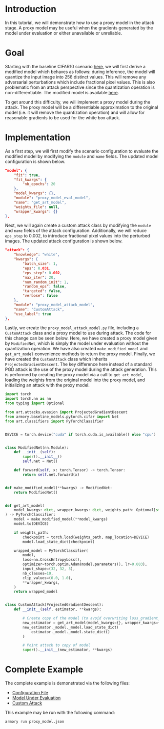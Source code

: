 # Introduction
In this tutorial, we will demonstrate how to use a proxy model in the attack stage.  A proxy model may be useful when the gradients generated by the model under evaluation or either unavailable or unreliable.

# Goal
Starting with the baseline CIFAR10 scenario [here](../official_scenario_configs/cifar10_baseline.json), we will first derive a modified model which behaves as follows: during inference, the model will quantize the input image into 256 distinct values.  This will remove any adversarial perturbations which include fractional pixel values.  This is also problematic from an attack perspective since the quantization operation is non-differentiable.  The modified model is available [here](./proxy_model_eval_model.py).

To get around this difficulty, we will implement a proxy model during the attack.  The proxy model will be a differentiable approximation to the original model (i.e. it will remove the quantization operation) and will allow for reasonable gradients to be used for the white box attack.

# Implementation
As a first step, we will first modify the scenario configuration to evaluate the modified model by modifying the `module` and `name` fields.  The updated model configuration is shown below.

```json
"model": {
    "fit": true,
    "fit_kwargs": {
        "nb_epochs": 20
    },
    "model_kwargs": {},
    "module": "proxy_model_eval_model",
    "name": "get_art_model",
    "weights_file": null,
    "wrapper_kwargs": {}
},
```

Next, we will again create a custom attack class by modifying the `module` and `name` fields of the attack configuration.  Additionally, we will reduce `eps_step` to 0.002, to introduce fractional pixel values into the perturbed images.  The updated attack configuration is shown below.

```json
"attack": {
    "knowledge": "white",
    "kwargs": {
        "batch_size": 1,
        "eps": 0.031,
        "eps_step": 0.002,
        "max_iter": 20,
        "num_random_init": 1,
        "random_eps": false,
        "targeted": false,
        "verbose": false
    },
    "module": "proxy_model_attack_model",
    "name": "CustomAttack",
    "use_label": true
},
```

Lastly, we create the `proxy_model_attack_model.py` file, including a `CustomAttack` class and a proxy model to use during attack.  The code for this change can be seen below.  Here, we have created a proxy model given by `ModifiedNet`, which is simply the model under evaluation without the quantization operation.  We have also created `make_modified_model` and `get_art_model` convenience methods to return the proxy model.  Finally, we have created the `CustomAttack` class which inherits `ProjectedGradientDescent`.  The key difference here instead of a standard PGD attack is the use of the proxy model during the attack generation.  This is performed by creating the proxy model via a call to `get_art_model`, loading the weights from the original model into the proxy model, and initializing an attack with the proxy model.

```python
import torch
import torch.nn as nn
from typing import Optional

from art.attacks.evasion import ProjectedGradientDescent
from armory.baseline_models.pytorch.cifar import Net
from art.classifiers import PyTorchClassifier


DEVICE = torch.device("cuda" if torch.cuda.is_available() else "cpu")


class ModifiedNet(nn.Module):
    def __init__(self):
        super().__init__()
        self.net = Net()

    def forward(self, x: torch.Tensor) -> torch.Tensor:
        return self.net.forward(x)


def make_modified_model(**kwargs) -> ModifiedNet:
    return ModifiedNet()


def get_art_model(
    model_kwargs: dict, wrapper_kwargs: dict, weights_path: Optional[str] = None
) -> PyTorchClassifier:
    model = make_modified_model(**model_kwargs)
    model.to(DEVICE)

    if weights_path:
        checkpoint = torch.load(weights_path, map_location=DEVICE)
        model.load_state_dict(checkpoint)

    wrapped_model = PyTorchClassifier(
        model,
        loss=nn.CrossEntropyLoss(),
        optimizer=torch.optim.Adam(model.parameters(), lr=0.003),
        input_shape=(32, 32, 3),
        nb_classes=10,
        clip_values=(0.0, 1.0),
        **wrapper_kwargs,
    )
    return wrapped_model


class CustomAttack(ProjectedGradientDescent):
    def __init__(self, estimator, **kwargs):

        # Create copy of the model (to avoid overwriting loss_gradient_framework of original model)
        new_estimator = get_art_model(model_kwargs={}, wrapper_kwargs={})
        new_estimator._model._model.load_state_dict(
            estimator._model._model.state_dict()
        )

        # Point attack to copy of model
        super().__init__(new_estimator, **kwargs)
```

# Complete Example
The complete example is demonstrated via the following files:
* [Configuration File](./proxy_model.json)
* [Model Under Evaluation](./proxy_model_eval_model.py)
* [Custom Attack](./proxy_model_attack_model.py)

This example may be run with the following command:
```
armory run proxy_model.json
```